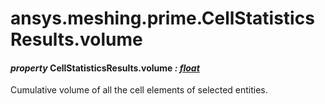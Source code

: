 <a id="ansys-meshing-prime-cellstatisticsresults-volume"></a>

# ansys.meshing.prime.CellStatisticsResults.volume

<a id="ansys.meshing.prime.CellStatisticsResults.volume"></a>

#### *property* CellStatisticsResults.volume *: [float](https://docs.python.org/3.11/library/functions.html#float)*

Cumulative volume of all the cell elements of selected entities.

<!-- !! processed by numpydoc !! -->
